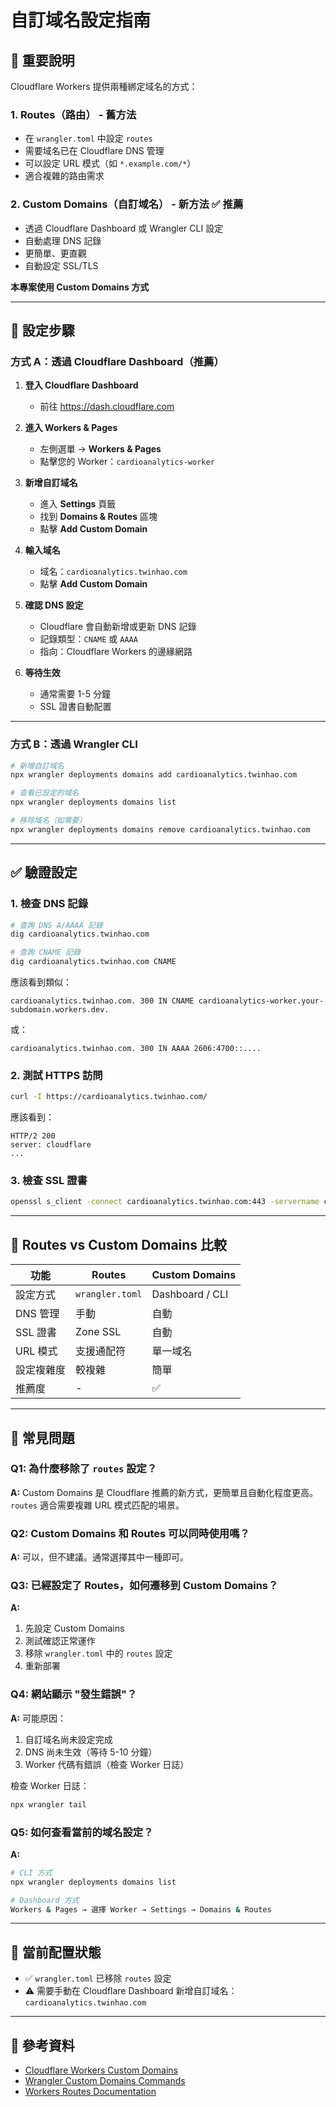 # 自訂域名設定指南

## 📌 重要說明

Cloudflare Workers 提供兩種綁定域名的方式：

### 1. **Routes（路由）** - 舊方法
- 在 `wrangler.toml` 中設定 `routes`
- 需要域名已在 Cloudflare DNS 管理
- 可以設定 URL 模式（如 `*.example.com/*`）
- 適合複雜的路由需求

### 2. **Custom Domains（自訂域名）** - 新方法 ✅ 推薦
- 透過 Cloudflare Dashboard 或 Wrangler CLI 設定
- 自動處理 DNS 記錄
- 更簡單、更直觀
- 自動設定 SSL/TLS

**本專案使用 Custom Domains 方式**

---

## 🚀 設定步驟

### 方式 A：透過 Cloudflare Dashboard（推薦）

1. **登入 Cloudflare Dashboard**
   - 前往 https://dash.cloudflare.com

2. **進入 Workers & Pages**
   - 左側選單 → **Workers & Pages**
   - 點擊您的 Worker：`cardioanalytics-worker`

3. **新增自訂域名**
   - 進入 **Settings** 頁籤
   - 找到 **Domains & Routes** 區塊
   - 點擊 **Add Custom Domain**

4. **輸入域名**
   - 域名：`cardioanalytics.twinhao.com`
   - 點擊 **Add Custom Domain**

5. **確認 DNS 設定**
   - Cloudflare 會自動新增或更新 DNS 記錄
   - 記錄類型：`CNAME` 或 `AAAA`
   - 指向：Cloudflare Workers 的邊緣網路

6. **等待生效**
   - 通常需要 1-5 分鐘
   - SSL 證書自動配置

---

### 方式 B：透過 Wrangler CLI

```bash
# 新增自訂域名
npx wrangler deployments domains add cardioanalytics.twinhao.com

# 查看已設定的域名
npx wrangler deployments domains list

# 移除域名（如需要）
npx wrangler deployments domains remove cardioanalytics.twinhao.com
```

---

## ✅ 驗證設定

### 1. 檢查 DNS 記錄

```bash
# 查詢 DNS A/AAAA 記錄
dig cardioanalytics.twinhao.com

# 查詢 CNAME 記錄
dig cardioanalytics.twinhao.com CNAME
```

應該看到類似：
```
cardioanalytics.twinhao.com. 300 IN CNAME cardioanalytics-worker.your-subdomain.workers.dev.
```

或：
```
cardioanalytics.twinhao.com. 300 IN AAAA 2606:4700::....
```

### 2. 測試 HTTPS 訪問

```bash
curl -I https://cardioanalytics.twinhao.com/
```

應該看到：
```
HTTP/2 200
server: cloudflare
...
```

### 3. 檢查 SSL 證書

```bash
openssl s_client -connect cardioanalytics.twinhao.com:443 -servername cardioanalytics.twinhao.com </dev/null 2>/dev/null | openssl x509 -noout -text | grep -A 2 "Subject:"
```

---

## 🔄 Routes vs Custom Domains 比較

| 功能 | Routes | Custom Domains |
|------|--------|----------------|
| 設定方式 | `wrangler.toml` | Dashboard / CLI |
| DNS 管理 | 手動 | 自動 |
| SSL 證書 | Zone SSL | 自動 |
| URL 模式 | 支援通配符 | 單一域名 |
| 設定複雜度 | 較複雜 | 簡單 |
| 推薦度 | - | ✅ |

---

## 🐛 常見問題

### Q1: 為什麼移除了 `routes` 設定？

**A:** Custom Domains 是 Cloudflare 推薦的新方式，更簡單且自動化程度更高。`routes` 適合需要複雜 URL 模式匹配的場景。

### Q2: Custom Domains 和 Routes 可以同時使用嗎？

**A:** 可以，但不建議。通常選擇其中一種即可。

### Q3: 已經設定了 Routes，如何遷移到 Custom Domains？

**A:**
1. 先設定 Custom Domains
2. 測試確認正常運作
3. 移除 `wrangler.toml` 中的 `routes` 設定
4. 重新部署

### Q4: 網站顯示 "發生錯誤"？

**A:** 可能原因：
1. 自訂域名尚未設定完成
2. DNS 尚未生效（等待 5-10 分鐘）
3. Worker 代碼有錯誤（檢查 Worker 日誌）

檢查 Worker 日誌：
```bash
npx wrangler tail
```

### Q5: 如何查看當前的域名設定？

**A:**
```bash
# CLI 方式
npx wrangler deployments domains list

# Dashboard 方式
Workers & Pages → 選擇 Worker → Settings → Domains & Routes
```

---

## 📝 當前配置狀態

- ✅ `wrangler.toml` 已移除 `routes` 設定
- ⚠️ 需要手動在 Cloudflare Dashboard 新增自訂域名：`cardioanalytics.twinhao.com`

---

## 🔗 參考資料

- [Cloudflare Workers Custom Domains](https://developers.cloudflare.com/workers/configuration/routing/custom-domains/)
- [Wrangler Custom Domains Commands](https://developers.cloudflare.com/workers/wrangler/commands/#deployments)
- [Workers Routes Documentation](https://developers.cloudflare.com/workers/configuration/routing/routes/)
